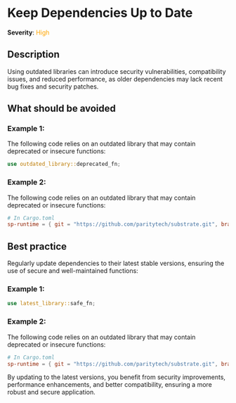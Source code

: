 # Keep Dependencies Up to Date

**Severity**: <span style="color:orange;">High</span>

## Description

Using outdated libraries can introduce security vulnerabilities, compatibility issues, and reduced performance, as older
dependencies may lack recent bug fixes and security patches.

## What should be avoided

### Example 1:

The following code relies on an outdated library that may contain deprecated or insecure functions:

```rust
use outdated_library::deprecated_fn;
```

### Example 2:

The following code relies on an outdated library that may contain deprecated or insecure functions:

```toml
# In Cargo.toml
sp-runtime = { git = "https://github.com/paritytech/substrate.git", branch = "polkadot-v1.0.0" }
```

## Best practice

Regularly update dependencies to their latest stable versions, ensuring the use of secure and well-maintained functions:

### Example 1:

```rust
use latest_library::safe_fn;
```

### Example 2:

The following code relies on an outdated library that may contain deprecated or insecure functions:

```toml
# In Cargo.toml
sp-runtime = { git = "https://github.com/paritytech/substrate.git", branch = "polkadot-stable2407" }
```

By updating to the latest versions, you benefit from security improvements, performance enhancements, and better
compatibility, ensuring a more robust and secure application.

